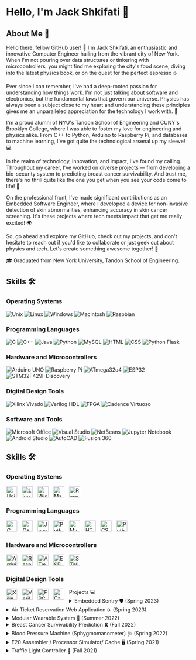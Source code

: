 # Hello, I'm Jack Shkifati 👋

## About Me 🚀

Hello there, fellow GitHub user! 🙌 I'm Jack Shkifati, an enthusiastic and innovative Computer Engineer hailing from the vibrant city of New York. When I'm not pouring over data structures or tinkering with microcontrollers, you might find me exploring the city's food scene, diving into the latest physics book, or on the quest for the perfect espresso ☕

Ever since I can remember, I've had a deep-rooted passion for understanding how things work. I'm not just talking about software and electronics, but the fundamental laws that govern our universe. Physics has always been a subject close to my heart and understanding these principles gives me an unparalleled appreciation for the technology I work with. 🌌

I'm a proud alumni of NYU's Tandon School of Engineering and CUNY's Brooklyn College, where I was able to foster my love for engineering and physics alike. From C++ to Python, Arduino to Raspberry Pi, and databases to machine learning, I've got quite the technological arsenal up my sleeve! 💻

In the realm of technology, innovation, and impact, I've found my calling. Throughout my career, I've worked on diverse projects — from developing a bio-security system to predicting breast cancer survivability. And trust me, there's no thrill quite like the one you get when you see your code come to life! 🎯

On the professional front, I've made significant contributions as an Embedded Software Engineer, where I developed a device for non-invasive detection of skin abnormalities, enhancing accuracy in skin cancer screening. It's these projects where tech meets impact that get me really excited! 🌍

So, go ahead and explore my GitHub, check out my projects, and don't hesitate to reach out if you'd like to collaborate or just geek out about physics and tech. Let's create something awesome together! 👋

🎓 Graduated from New York University, Tandon School of Engineering.


## Skills 🛠

### Operating Systems

![Unix](https://img.shields.io/badge/-Unix-black?style=flat-square&logo=linux)
![Linux](https://img.shields.io/badge/-Linux-black?style=flat-square&logo=linux)
![Windows](https://img.shields.io/badge/-Windows-black?style=flat-square&logo=windows)
![Macintosh](https://img.shields.io/badge/-Macintosh-black?style=flat-square&logo=apple)
![Raspbian](https://img.shields.io/badge/-Raspbian-black?style=flat-square&logo=raspberry-pi)

### Programming Languages

![C](https://img.shields.io/badge/-C-black?style=flat-square&logo=c)
![C++](https://img.shields.io/badge/-C++-black?style=flat-square&logo=c%2B%2B)
![Java](https://img.shields.io/badge/-Java-black?style=flat-square&logo=java)
![Python](https://img.shields.io/badge/-Python-black?style=flat-square&logo=python)
![MySQL](https://img.shields.io/badge/-MySQL-black?style=flat-square&logo=mysql)
![HTML](https://img.shields.io/badge/-HTML-black?style=flat-square&logo=html5)
![CSS](https://img.shields.io/badge/-CSS-black?style=flat-square&logo=css3)
![Python Flask](https://img.shields.io/badge/-Python_Flask-black?style=flat-square&logo=flask)

### Hardware and Microcontrollers

![Arduino UNO](https://img.shields.io/badge/-Arduino_UNO-black?style=flat-square&logo=arduino)
![Raspberry Pi](https://img.shields.io/badge/-Raspberry_Pi-black?style=flat-square&logo=raspberry-pi)
![ATmega32u4](https://img.shields.io/badge/-ATmega32u4-black?style=flat-square&logo=arduino)
![ESP32](https://img.shields.io/badge/-ESP32-black?style=flat-square&logo=espressif)
![STM32F429I-Discovery](https://img.shields.io/badge/-STM32F429I_Discovery-black?style=flat-square&logo=STMicroelectronics)

### Digital Design Tools

![Xilinx Vivado](https://img.shields.io/badge/-Xilinx_Vivado-black?style=flat-square&logo=xilinx)
![Verilog HDL](https://img.shields.io/badge/-Verilog_HDL-black?style=flat-square&logo=verilog)
![FPGA](https://img.shields.io/badge/-FPGA-black?style=flat-square&logo=altera)
![Cadence Virtuoso](https://img.shields.io/badge/-Cadence_Virtuoso-black?style=flat-square&logo=cadence-design-systems)

### Software and Tools

![Microsoft Office](https://img.shields.io/badge/-Microsoft_Office-black?style=flat-square&logo=microsoft-office)
![Visual Studio](https://img.shields.io/badge/-Visual_Studio-black?style=flat-square&logo=visual-studio)
![NetBeans](https://img.shields.io/badge/-NetBeans-black?style=flat-square&logo=apache-netbeans-ide)
![Jupyter Notebook](https://img.shields.io/badge/-Jupyter_Notebook-black?style=flat-square&logo=jupyter)
![Android Studio](https://img.shields.io/badge/-Android_Studio-black?style=flat-square&logo=android-studio)
![AutoCAD](https://img.shields.io/badge/-AutoCAD-black?style=flat-square&logo=autodesk)
![Fusion 360](https://img.shields.io/badge/-Fusion_360-black?style=flat-square&logo=autodesk)

## Skills 🛠

### Operating Systems

<img align="left" alt="Unix" width="30px" style="padding-right:10px;" src="https://img.shields.io/badge/-Unix-black?style=flat-square&logo=linux" />
<img align="left" alt="Linux" width="30px" style="padding-right:10px;" src="https://img.shields.io/badge/-Linux-black?style=flat-square&logo=linux" />
<img align="left" alt="Windows" width="30px" style="padding-right:10px;" src="https://img.shields.io/badge/-Windows-black?style=flat-square&logo=windows" />
<img align="left" alt="Macintosh" width="30px" style="padding-right:10px;" src="https://img.shields.io/badge/-Macintosh-black?style=flat-square&logo=apple" />
<img align="left" alt="Raspbian" width="30px" style="padding-right:10px;" src="https://img.shields.io/badge/-Raspbian-black?style=flat-square&logo=raspberry-pi" />

<br /><br />

### Programming Languages

<img align="left" alt="C" width="30px" style="padding-right:10px;" src="https://img.shields.io/badge/-C-black?style=flat-square&logo=c" />
<img align="left" alt="C++" width="30px" style="padding-right:10px;" src="https://img.shields.io/badge/-C++-black?style=flat-square&logo=c%2B%2B" />
<img align="left" alt="Java" width="30px" style="padding-right:10px;" src="https://img.shields.io/badge/-Java-black?style=flat-square&logo=java" />
<img align="left" alt="Python" width="30px" style="padding-right:10px;" src="https://img.shields.io/badge/-Python-black?style=flat-square&logo=python" />
<img align="left" alt="MySQL" width="30px" style="padding-right:10px;" src="https://img.shields.io/badge/-MySQL-black?style=flat-square&logo=mysql" />
<img align="left" alt="HTML" width="30px" style="padding-right:10px;" src="https://img.shields.io/badge/-HTML-black?style=flat-square&logo=html5" />
<img align="left" alt="CSS" width="30px" style="padding-right:10px;" src="https://img.shields.io/badge/-CSS-black?style=flat-square&logo=css3" />
<img align="left" alt="Python Flask" width="30px" style="padding-right:10px;" src="https://img.shields.io/badge/-Python_Flask-black?style=flat-square&logo=flask" />

<br /><br />

### Hardware and Microcontrollers

<img align="left" alt="Arduino UNO" width="30px" style="padding-right:10px;" src="https://img.shields.io/badge/-Arduino_UNO-black?style=flat-square&logo=arduino" />
<img align="left" alt="Raspberry Pi" width="30px" style="padding-right:10px;" src="https://img.shields.io/badge/-Raspberry_Pi-black?style=flat-square&logo=raspberry-pi" />
<img align="left" alt="ATmega32u4" width="30px" style="padding-right:10px;" src="https://img.shields.io/badge/-ATmega32u4-black?style=flat-square&logo=arduino" />
<img align="left" alt="ESP32" width="30px" style="padding-right:10px;" src="https://img.shields.io/badge/-ESP32-black?style=flat-square&logo=espressif" />
<img align="left" alt="STM32F429I-Discovery" width="30px" style="padding-right:10px;" src="https://img.shields.io/badge/-STM32F429I_Discovery-black?style=flat-square&logo=STMicroelectronics" />

<br /><br />

### Digital Design Tools

<img align="left" alt="Xilinx Vivado" width="30px" style="padding-right:10px;" src="https://img.shields.io/badge/-Xilinx_Vivado-black?style=flat-square&logo=xilinx" />
<img align="left" alt="Verilog HDL" width="30px" style="padding-right:10px;" src="https://img.shields.io/badge/-Verilog_HDL-black?style=flat-square&logo=verilog" />
<img align="left" alt="FPGA" width="30px" style="padding-right:10px;" src="https://img.shields.io/badge/-FPGA-black?style=flat-square&logo=altera" />
<img align="left" alt="Cadence Virtuoso" width="30px" style="padding-right:10px;" src="https://img.shields.io/badge/-Cadence_Virtuoso-black?style=flat-square&


## Projects 💻

<details>
  <summary>Embedded Sentry 🛡️ (Spring 2023)</summary>
  <p>
  
  - Developed a bio-security system using an STM32F429I-Discovery microcontroller and Mbed OS, leveraging an on-board gyroscope to record a unique hand movement sequence, creating a bio-based authentication method.
  - 🔧 ![STM32F429I-Discovery](https://img.shields.io/badge/-STM32F429I_Discovery-black?style=flat-square&logo=STMicroelectronics)
  - 🔧 ![Mbed](https://img.shields.io/badge/-Mbed-black?style=flat-square&logo=Arm)
    
  </p>
</details>

<details>
  <summary>Air Ticket Reservation Web Application ✈️ (Spring 2023)</summary>
  <p>
  
  - Designed and developed a dual-interface Online Air Ticket Reservation System for both Customers and Airline Staff using Python Flask, MySQL, and HTML, enabling an efficient reservation process.
  - 🔧 ![HTML](https://img.shields.io/badge/-HTML-black?style=flat-square&logo=html5)
  - 🔧 ![CSS](https://img.shields.io/badge/-CSS-black?style=flat-square&logo=css3)
  - 🔧 ![Python Flask](https://img.shields.io/badge/-Python_Flask-black?style=flat-square&logo=flask)
  - 🔧 ![MySQL](https://img.shields.io/badge/-MySQL-black?style=flat-square&logo=mysql)
    
  </p>
</details>

<details>
 <summary>Modular Wearable System 🦾 (Summer 2022)</summary>
  <p>
  
  - Collaborated with a team to create a wearable device using non-invasive muscle signal decoding to aid individuals with physical or neurological impairments, enhancing wireless transmission via UDP and IoT integration.
  - 🔧 ![ESP32](https://img.shields.io/badge/-ESP32-black?style=flat-square&logo=espressif)
  - 🔧 ![Arduino](https://img.shields.io/badge/-Arduino-black?style=flat-square&logo=arduino)
    
  </p>
</details>

<details>
  <summary>Breast Cancer Survivability Prediction 🎗️ (Fall 2022)</summary>
  <p>
  
  - Conducted a machine learning project using various techniques to predict survivability of women with breast cancer at certain progression stages, employing methods such as SMOTE to balance the dataset and feature transformations to increase model accuracy.
  - 🔧 ![Python](https://img.shields.io/badge/-Python-black?style=flat-square&logo=python)
  - 🔧 ![Jupyter Notebook](https://img.shields.io/badge/-Jupyter_Notebook-black?style=flat-square&logo=jupyter)
    
  </p>
</details>

<details>
  <summary>Blood Pressure Machine (Sphygmomanometer) 🩺 (Spring 2022)</summary>
  <p>
  
  - Produced a blood pressure measuring device by connecting a Honeywell pressure sensor to an Adafruit Circuit Playground Classic       microcontroller, applying communication protocol I2C to interface with the sensor through GPIO pins.
  - 🔧 ![ATmega32U4](https://img.shields.io/badge/-ATmega32u4-black?style=flat-square&logo=arduino)
    
  </p>
</details>

<details>
<summary>E20 Assembler / Processor Simulator/ Cache 🖥️ (Spring 2021)</summary>
  <p>
  
  - Worked on a project involving E20, a CPU with a 16-bit program counter and seven read and write registers. Developed a C++ program to read assembly language and convert instructions into machine code, and designed a two-cache simulator to improve cache hits.
  - 🔧 ![C++](https://img.shields.io/badge/-C++-black?style=flat-square&logo=c%2B%2B)
    
  </p>
</details>

<details>
  <summary>Traffic Light Controller 🚦 (Fall 2021)</summary>
  <p>
  
  - Implemented a traffic control system regulating traffic lights at a street intersection using digital design tools and CAD tools such as Xilinx to form hardware, and reconfigurable chips.
  - 🔧 ![FPGA](https://img.shields.io/badge/-FPGA-black?style=flat-square&logo=altera)
  - 🔧 ![Xilinx Vivado](https://img.shields.io/badge/-Xilinx_Vivado-black?style=flat-square&logo=xilinx)
    
  </p>
</details>





